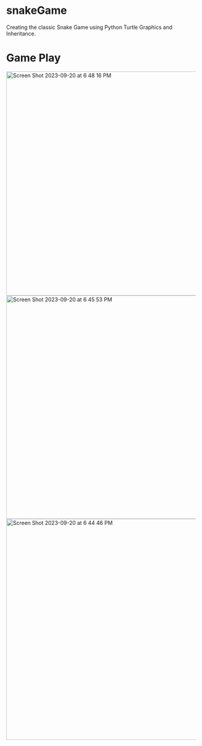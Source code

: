 # snakeGame
Creating the classic Snake Game using Python Turtle Graphics and Inheritance. 

# Game Play

<img width="595" alt="Screen Shot 2023-09-20 at 6 48 16 PM" src="https://github.com/MahatiMadhira/snakeGame/assets/93003959/c746cfbd-9a09-4a0b-8f76-ec3365b45f02">

<img width="593" alt="Screen Shot 2023-09-20 at 6 45 53 PM" src="https://github.com/MahatiMadhira/snakeGame/assets/93003959/3a765422-74d1-4aeb-9b4d-ed29bab6415d">

<img width="587" alt="Screen Shot 2023-09-20 at 6 44 46 PM" src="https://github.com/MahatiMadhira/snakeGame/assets/93003959/b1f0d048-d778-45f8-bfc2-0d3c347c8963">
